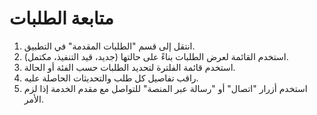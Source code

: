 # متابعة الطلبات

1. انتقل إلى قسم "الطلبات المقدمة" في التطبيق.
2. استخدم القائمة لعرض الطلبات بناءً على حالتها (جديد، قيد التنفيذ، مكتمل).
3. استخدم قائمة الفلترة لتحديد الطلبات حسب الفئة أو الحالة.
4. راقب تفاصيل كل طلب والتحديثات الحاصلة عليه.
5. استخدم أزرار "اتصال" أو "رسالة عبر المنصة" للتواصل مع مقدم الخدمة إذا لزم الأمر.